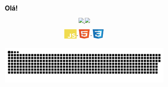 ## Olá!
<div align="center">
  <a href="https://github.com/Endizzz">
  <img height="180em" src="https://github-readme-stats.vercel.app/api?username=Endizzz&show_icons=true&theme=merko&include_all_commits=true&count_private=true"/>
  <img height="150em" src="https://github-readme-stats.vercel.app/api/top-langs/?username=Endizzz&layout=compact&langs_count=7&theme=merko"/>  
</div> 
        
    
<div align="center" style="display: inline_block"><br>
  <img align="center" alt="Rafa-Js" height="30" width="40" src="https://raw.githubusercontent.com/devicons/devicon/master/icons/javascript/javascript-plain.svg">
  <img align="center" alt="Rafa-HTML" height="30" width="40" src="https://raw.githubusercontent.com/devicons/devicon/master/icons/html5/html5-original.svg">
  <img align="center" alt="Rafa-CSS" height="30" width="40" src="https://raw.githubusercontent.com/devicons/devicon/master/icons/css3/css3-original.svg">
</div> 
    
  ##
 ![Snake animation](https://github.com/Endizzz/Endizzz/blob/output/github-contribution-grid-snake.svg)
 
